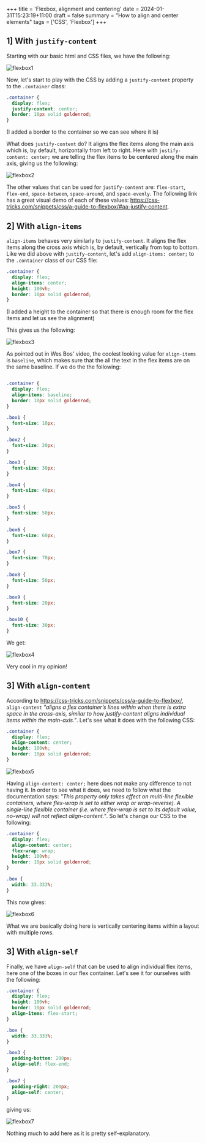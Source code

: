 +++
title = 'Flexbox, alignment and centering'
date = 2024-01-31T15:23:19+11:00
draft = false
summary = "How to align and center elements"
tags = ['CSS', 'Flexbox']
+++

## 1] With `justify-content`

Starting with our basic html and CSS files, we have the following:

![flexbox1](/images/flexbox/align_centering_start.png)

Now, let's start to play with the CSS by adding a `justify-content` property to the `.container` class:

```css
.container {
  display: flex;
  justify-content: center;
  border: 10px solid goldenrod;
}
```

(I added a border to the container so we can see where it is)

What does `justify-content` do? It aligns the flex items along the main axis which is, by default, horizontally from left to right. Here with `justify-content: center;` we are telling the flex items to be centered along the main axis, giving us the following:

![flexbox2](/images/flexbox/justify_content_demo_center.png)

The other values that can be used for `justify-content` are: `flex-start`, `flex-end`, `space-between`, `space-around`, and `space-evenly`. The following link has a great visual demo of each of these values: https://css-tricks.com/snippets/css/a-guide-to-flexbox/#aa-justify-content.

## 2] With `align-items`

`align-items` behaves very similarly to `justify-content`. It aligns the flex items along the cross axis which is, by default, vertically from top to bottom. Like we did above with `justify-content`, let's add `align-items: center;` to the `.container` class of our CSS file:

```css
.container {
  display: flex;
  align-items: center;
  height: 100vh;
  border: 10px solid goldenrod;
}
```

(I added a height to the container so that there is enough room for the flex items and let us see the alignment)

This gives us the following:

![flexbox3](/images/flexbox/align_items_demo_center.png)

As pointed out in Wes Bos' video, the coolest looking value for `align-items` is `baseline`, which makes sure that the all the text in the flex items are on the same baseline. If we do the the following:

```css

.container {
  display: flex;
  align-items: baseline;
  border: 10px solid goldenrod;
}

.box1 {
  font-size: 10px;
}

.box2 {
  font-size: 20px;
}

.box3 {
  font-size: 30px;
}

.box4 {
  font-size: 40px;
}

.box5 {
  font-size: 50px;
}

.box6 {
  font-size: 60px;
}

.box7 {
  font-size: 70px;
}

.box8 {
  font-size: 50px;
}

.box9 {
  font-size: 20px;
}

.box10 {
  font-size: 30px;
}
```

We get:

![flexbox4](/images/flexbox/align_items_demo_baseline.png)

Very cool in my opinion!

## 3] With `align-content`

According to https://css-tricks.com/snippets/css/a-guide-to-flexbox/, `align-content` *"aligns a flex container’s lines within when there is extra space in the cross-axis, similar to how justify-content aligns individual items within the main-axis."*. Let's see what it does with the following CSS:

```css
.container {
  display: flex;
  align-content: center;
  height: 100vh;
  border: 10px solid goldenrod;
}
```

![flexbox5](/images/flexbox/align_content_demo_wrong.png)

Having `align-content: center;` here does not make any difference to not having it. In order to see what it does, we need to follow what the documentation says: *"This property only takes effect on multi-line flexible containers, where flex-wrap is set to either wrap or wrap-reverse). A single-line flexible container (i.e. where flex-wrap is set to its default value, no-wrap) will not reflect align-content."*. So let's change our CSS to the following:

```css
.container {
  display: flex;
  align-content: center;
  flex-wrap: wrap;
  height: 100vh;
  border: 10px solid goldenrod;
}

.box {
  width: 33.333%;
}
```

This now gives:

![flexbox6](/images/flexbox/align_content_demo_better.png)

What we are basically doing here is vertically centering items within a layout with multiple rows.

## 3] With `align-self`

Finally, we have `align-self` that can be used to align individual flex items, here one of the boxes in our flex container. Let's see it for ourselves with the following:

```css
.container {
  display: flex;
  height: 100vh;
  border: 10px solid goldenrod;
  align-items: flex-start;
}

.box {
  width: 33.333%;
}

.box3 {
  padding-bottom: 200px;
  align-self: flex-end;
}

.box7 {
  padding-right: 200px;
  align-self: center;
}
```

giving us:

![flexbox7](/images/flexbox/align_self_demo.png)

Nothing much to add here as it is pretty self-explanatory.
